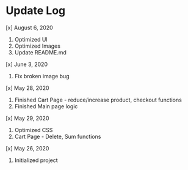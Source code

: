 # Update Log
[x] August 6, 2020 
1. Optimized UI
2. Optimized Images
3. Update README.md

[x] June 3, 2020 
 1. Fix broken image bug

[x] May 28, 2020 
1. Finished Cart Page - reduce/increase product, checkout functions
2. Finished Main page logic

[x] May 29, 2020 
1. Optimized CSS 
2. Cart Page - Delete, Sum functions

[x] May 26, 2020 
1. Initialized project